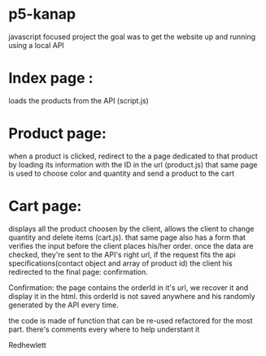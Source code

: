 # p5-kanap
javascript focused project
the goal was to get the website up and running using a local API

# Index page :

loads the products from the API (script.js)

# Product page:

when a product is clicked, redirect to the a page dedicated to that product by loading its information with the ID in the url (product.js)
that same page is used to choose color and quantity and send a product to the cart

# Cart page:

displays all the product choosen by the client, allows the client to change quantity and delete items (cart.js). that same page also has a form
that verifies the input before the client places his/her order. once the data are checked, they're sent to the API's right url, if the request fits the api
specifications(contact object and array of product id) the client his redirected to the final page: confirmation.

Confirmation: the page contains the orderId in it's url, we recover it and display it in the html. this orderId is not saved anywhere 
and his randomly generated by the API every time.

the code is made of function that can be re-used refactored for the most part.
there's comments every where to help understant it


Redhewlett
